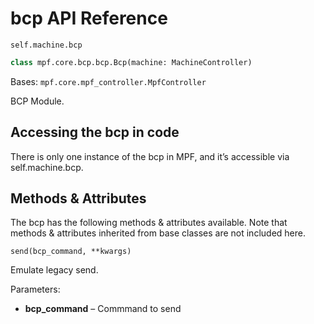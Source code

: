 # bcp API Reference

`self.machine.bcp`

``` python
class mpf.core.bcp.bcp.Bcp(machine: MachineController)
```

Bases: `mpf.core.mpf_controller.MpfController`

BCP Module.

## Accessing the bcp in code

There is only one instance of the bcp in MPF, and it’s accessible via self.machine.bcp.

## Methods & Attributes

The bcp has the following methods & attributes available. Note that methods & attributes inherited from base classes are not included here.

`send(bcp_command, **kwargs)`

Emulate legacy send.

Parameters:

* **bcp_command** – Commmand to send
